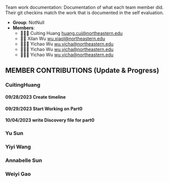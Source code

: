 Team work documentation: Documentation of what each team member did. Their git checkins match the work that is documented in the self evaluation.

- **Group**: NotNull
- **Members**:
  - 🧙🏻‍♀️ Cuiting Huang <huang.cui@northeastern.edu>
  - 🧙‍♂️ Xilan Wu <wu.xiaol@northeastern.edu>
  - 🧙🏻‍♀️ Yichao Wu <wu.yicha@northeastern.edu>
  - 🧙🏻‍♀️ Yichao Wu <wu.yicha@northeastern.edu>
  - 🧙🏻‍♀️ Yichao Wu <wu.yicha@northeastern.edu>

## MEMBER CONTRIBUTIONS (Update & Progress)


### CuitingHuang

#### 09/28/2023 Create timeline
#### 09/29/2023 Start Working on Part0 
#### 10/04/2023 write Discovery file for part0


### Yu Sun
### Yiyi Wang
### Annabelle Sun
### Weiyi Gao
